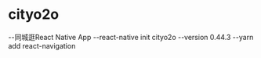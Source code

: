 # cityo2o
--同城逛React Native App
--react-native init cityo2o --version 0.44.3
--yarn add react-navigation
